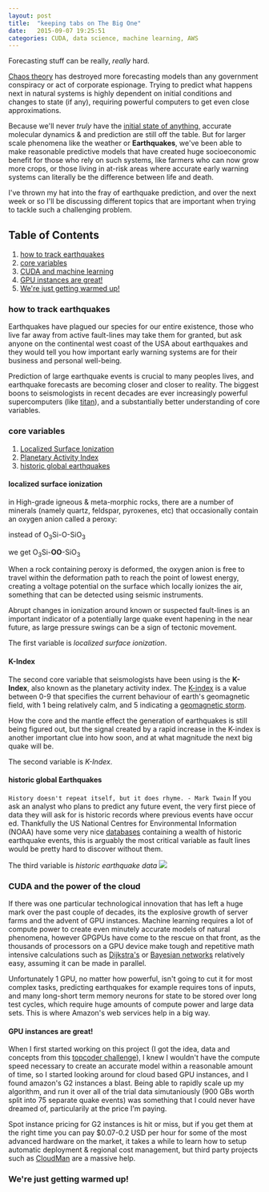 ```yaml
---
layout: post
title:  "keeping tabs on The Big One"
date:   2015-09-07 19:25:51
categories: CUDA, data science, machine learning, AWS
---
```

Forecasting stuff can be really, *really* hard. 

[Chaos theory][ChaosTheory] has destroyed more forecasting models than any government conspiracy or act of corporate espionage. Trying to predict what happens next in natural systems is highly dependent on initial conditions and changes to state (if any), requiring powerful computers to get even close approximations.

Because we'll never *truly* have the [initial state of anything,][hsp] accurate molecular dynamics & and prediction are still off the table. But for larger scale phenomena like the weather or **Earthquakes**, we've been able to make reasonable predictive models that have created huge socioeconomic benefit for those who rely on such systems, like farmers who can now grow more crops, or those living in at-risk areas where accurate early warning systems can literally be the difference between life and death.

I've thrown my hat into the fray of earthquake prediction, and over the next week or so I'll be discussing different topics that are important when trying to tackle such a challenging problem.

## Table of Contents ##
1. [how to track earthquakes](#howToTrackQuakes)
2. [core variables](#coreVariables)
3. [CUDA and machine learning](#ml)
4. [GPU instances are great!](#inst)
5. [We're just getting warmed up!](#ongoing)


<a name="howToTrackQuakes"></a>

### how to track earthquakes ###
Earthquakes have plagued our species for our entire existence, those who live far away from active fault-lines may take them for granted, but ask  anyone on the continental west coast of the USA about earthquakes and they would tell you how important early warning systems are for their business and personal well-being.

Prediction of large earthquake events is crucial to many peoples lives, and earthquake forecasts are becoming closer and closer to reality. The biggest boons to seismologists in recent decades are ever increasingly powerful supercomputers (like [titan][titan]), and a substantially better understanding of core variables.


<a name="coreVariables"></a>

### core variables ###
1. [Localized Surface Ionization](#localizedSurfaceIonization)
2. [Planetary Activity Index](#KIndex)
3. [historic global earthquakes](#globalQuakes)


<a name="localizedSurfaceIonization"></a>

#### localized surface ionization ####
in High-grade igneous & meta-morphic rocks, there are a number of minerals (namely quartz, feldspar, pyroxenes, etc) that occasionally contain an oxygen anion called a peroxy:

instead of O<sub>3</sub>Si-O-SiO<sub>3</sub>

we get O<sub>3</sub>Si-**OO**-SiO<sub>3</sub>

When a rock containing peroxy is deformed, the oxygen anion is free to travel within the deformation path to reach the point of lowest energy, creating a voltage potential on the surface which locally ionizes the air, something that can be detected using seismic instruments.

Abrupt changes in ionization around known or suspected fault-lines is an important indicator of a potentially large quake event hapening in the near future, as large pressure swings can be a sign of tectonic movement.

The first variable is *localized surface ionization*.

<a name="KIndex"></a>

#### K-Index ####
The second core variable that seismologists have been using is the **K-Index**, also known as the planetary activity index. The [K-index][Klink] is a value between 0-9 that specifies the current behaviour of earth's geomagnetic field, with 1 being relatively calm, and 5 indicating a [geomagnetic storm][gstorm].

How the core and the mantle effect the generation of earthquakes is still being figured out, but the signal created by a rapid increase in the K-index is another important clue into how soon, and at what magnitude the next big quake will be.

The second variable is *K-Index*.

<a name="globalQuakes"></a>

#### historic global Earthquakes ####
`History doesn't repeat itself, but it does rhyme. - Mark Twain`
If you ask an analyst who plans to predict any future event, the very first piece of data they will ask for is historic records where previous events have occur ed.
Thankfully the US National Centres for Environmental Information (NOAA) have some very nice [databases][noaa] containing a wealth of historic earthquake events, this is arguably the most critical variable as fault lines would be pretty hard to discover without them.

The third variable is *historic earthquake data*
<img src="https://postmediavancouversun.files.wordpress.com/2011/03/5700.japan_earthquake_heat_map_-_earthquake.jpg">


<a name="ml"></a>

### CUDA and the power of the cloud ###
If there was one particular technological innovation that has left a huge mark over the past couple of decades, its the explosive growth of server farms and the advent of GPU instances. Machine learning requires a lot of compute power to create even minutely accurate models of natural phenomena, however GPGPUs have come to the rescue on that front, as the thousands of processors on a GPU device make tough and repetitive math intensive calculations such as [Dijkstra's][dijkstra] or [Bayesian networks][bnet] relatively easy, assuming it can be made in parallel.

Unfortunately 1 GPU, no matter how powerful, isn't going to cut it for most complex tasks, predicting earthquakes for example requires tons of inputs, and many long-short term memory neurons for state to be stored over long test cycles, which require huge amounts of compute power and large data sets. This is where Amazon's web services help in a big way.

<a name="inst"></a>

#### GPU instances are great! ####
When I first started working on this project (I got the idea, data and concepts from this [topcoder challenge][tpChallenge]), I knew I wouldn't have the compute speed necessary to create an accurate model within a reasonable amount of time, so I started looking around for cloud based GPU instances, and I found amazon's G2 instances a blast. Being able to rapidly scale up my algorithm, and run it over all of the trial data simutaniously (900 GBs worth split into 75 separate quake events) was something that I could never have dreamed of, particularily at the price I'm paying.

Spot instance pricing for G2 instances is hit or miss, but if you get them at the right time you can pay $0.07-0.2 USD per hour for some of the most advanced hardware on the market, it takes a while to learn how to setup automatic deployment & regional cost management, but third party projects such as [CloudMan][cloudman] are a massive help.

<a name="ongoing"></a>

### We're just getting warmed up! ###


[gstorm]:      	https://en.wikipedia.org/wiki/Geomagnetic_storm
[Klink]:	https://en.wikipedia.org/wiki/K-index
[noaa]:		https://www.ngdc.noaa.gov/hazard/earthqk.shtml
[dijkstra]:	https://en.wikipedia.org/wiki/Dijkstra%27s_algorithm
[bnet]:		https://en.wikipedia.org/wiki/Bayesian_network
[tpChallenge]:	https://community.topcoder.com/longcontest/?module=ViewProblemStatement&rd=16510&pm=13913
[cloudman]:	https://wiki.galaxyproject.org/CloudMan/AWS/GettingStarted
[ChaosTheory]:	https://en.wikipedia.org/wiki/Chaos_theory
[hsp]:		https://en.wikipedia.org/wiki/Uncertainty_principle
[titan]:	https://www.olcf.ornl.gov/titan/

